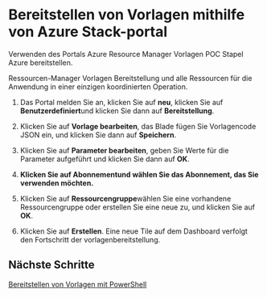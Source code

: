 <properties
    pageTitle="Bereitstellen von Vorlagen mit dem Portal in Azure Stapel | Microsoft Azure"
    description="Informationen Sie zum Stapel Azure-Portal verwenden, um Vorlagen bereitstellen."
    services="azure-stack"
    documentationCenter=""
    authors="HeathL17"
    manager="byronr"
    editor=""/>

<tags
    ms.service="azure-stack"
    ms.workload="na"
    ms.tgt_pltfrm="na"
    ms.devlang="na"
    ms.topic="article"
    ms.date="09/26/2016"
    ms.author="helaw"/>

# <a name="deploy-templates-using-the-azure-stack-portal"></a>Bereitstellen von Vorlagen mithilfe von Azure Stack-portal

Verwenden des Portals Azure Resource Manager Vorlagen POC Stapel Azure bereitstellen.

Ressourcen-Manager Vorlagen Bereitstellung und alle Ressourcen für die Anwendung in einer einzigen koordinierten Operation.

1.  Das Portal melden Sie an, klicken Sie auf **neu**, klicken Sie auf **Benutzerdefiniert**und klicken Sie dann auf **Bereitstellung**.

2.  Klicken Sie auf **Vorlage bearbeiten**, das Blade fügen Sie Vorlagencode JSON ein, und klicken Sie dann auf **Speichern**.

3.  Klicken Sie auf **Parameter bearbeiten**, geben Sie Werte für die Parameter aufgeführt und klicken Sie dann auf **OK**.

4.  **Klicken Sie auf **Abonnement**und wählen Sie das Abonnement, das Sie verwenden möchten.**

5.  Klicken Sie auf **Ressourcengruppe**wählen Sie eine vorhandene Ressourcengruppe oder erstellen Sie eine neue zu, und klicken Sie auf **OK**.

6.  Klicken Sie auf **Erstellen**. Eine neue Tile auf dem Dashboard verfolgt den Fortschritt der vorlagenbereitstellung.

## <a name="next-steps"></a>Nächste Schritte

[Bereitstellen von Vorlagen mit PowerShell](azure-stack-deploy-template-powershell.md)
